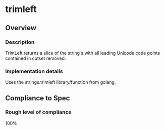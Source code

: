 # trimleft

## Overview

### Description
TrimLeft returns a slice of the string s with all leading Unicode code points contained in cutset removed.

### Implementation details
Uses the strings.trimleft library/function from golang.

## Compliance to Spec

### Rough level of compliance  

100%